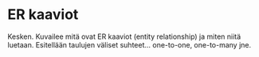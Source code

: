# ER kaaviot

Kesken. Kuvailee mitä ovat ER kaaviot \(entity relationship\) ja miten niitä luetaan. Esitellään taulujen väliset suhteet... one-to-one, one-to-many jne.

